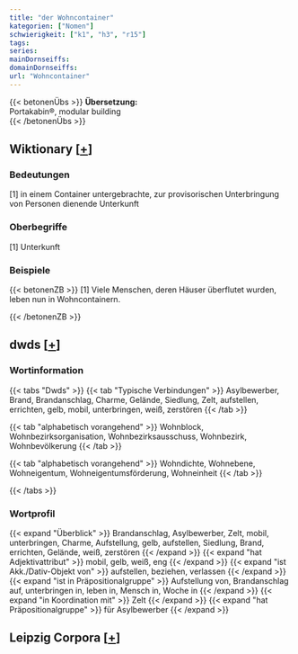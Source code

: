 ```yaml
---
title: "der Wohncontainer"
kategorien: ["Nomen"]
schwierigkeit: ["k1", "h3", "r15"]
tags:
series:
mainDornseiffs:
domainDornseiffs:
url: "Wohncontainer"
---
```


{{< betonenÜbs >}}
**Übersetzung:**  
Portakabin®, modular building  
{{< /betonenÜbs >}}

## Wiktionary [[+](https://de.wiktionary.org/wiki/Wohncontainer)]

### Bedeutungen
[1] in einem Container untergebrachte, zur provisorischen Unterbringung von Personen dienende Unterkunft  

### Oberbegriffe
[1] Unterkunft  

### Beispiele
{{< betonenZB >}}
[1] Viele Menschen, deren Häuser überflutet wurden, leben nun in Wohncontainern.  

{{< /betonenZB >}}


## dwds [[+](https://www.dwds.de/wb/Wohncontainer)]

### Wortinformation
{{< tabs "Dwds" >}}
{{< tab "Typische Verbindungen" >}}
Asylbewerber, Brand, Brandanschlag, Charme, Gelände, Siedlung, Zelt, aufstellen, errichten, gelb, mobil, unterbringen, weiß, zerstören
{{< /tab >}}

{{< tab "alphabetisch vorangehend" >}}
Wohnblock, Wohnbezirksorganisation, Wohnbezirksausschuss, Wohnbezirk, Wohnbevölkerung
{{< /tab >}}

{{< tab "alphabetisch vorangehend" >}}
Wohndichte, Wohnebene, Wohneigentum, Wohneigentumsförderung, Wohneinheit
{{< /tab >}}

{{< /tabs >}}

### Wortprofil
{{< expand "Überblick" >}} Brandanschlag, Asylbewerber, Zelt, mobil, unterbringen, Charme, Aufstellung, gelb, aufstellen, Siedlung, Brand, errichten, Gelände, weiß, zerstören {{< /expand >}}
{{< expand "hat Adjektivattribut" >}} mobil, gelb, weiß, eng {{< /expand >}}
{{< expand "ist Akk./Dativ-Objekt von" >}} aufstellen, beziehen, verlassen {{< /expand >}}
{{< expand "ist in Präpositionalgruppe" >}} Aufstellung von, Brandanschlag auf, unterbringen in, leben in, Mensch in, Woche in {{< /expand >}}
{{< expand "in Koordination mit" >}} Zelt {{< /expand >}}
{{< expand "hat Präpositionalgruppe" >}} für Asylbewerber {{< /expand >}}

## Leipzig Corpora [[+](https://corpora.uni-leipzig.de/en/res?word=Wohncontainer&corpusId=deu_newscrawl-public_2018)]

